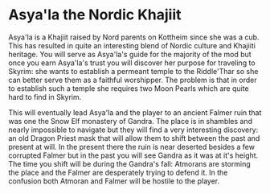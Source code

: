 # Asya'la the Nordic Khajiit

Asya'la is a Khajiit raised by Nord parents on Kottheim since she was a cub. This has resulted in quite an interesting blend of Nordic culture and Khajiiti heritage. You will serve as Asya'la's guide for the majority of the mod but once you earn Asya'la's trust you will discover her purpose for traveling to Skyrim: she wants to establish a permeant temple to the Riddle'Thar so she can better serve them as a faithful worshipper. The problem is that in order to establish such a temple she requires two Moon Pearls which are quite hard to find in Skyrim. 

This will eventually lead Asya'la and the player to an ancient Falmer ruin that was one the Snow Elf monastery of Gandra. The place is in shambles and nearly impossible to navigate but they will find a very interesting discovery: an old Dragon Priest mask that will allow them to shift between the past and present at will. In the present there the ruin is near deserted besides a few corrupted Falmer but in the past you will see Gandra as it was at it's height. The time you shift will be during the Gandra's fall: Atmorans are storming the place and the Falmer are desperately trying to defend it. In the confusion both Atmoran and Falmer will be hostile to the player.
